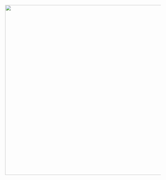 <p align="center> As much as I wish to enhance this project, as I had done previously in my capstone projects,
I am unable to do so owing to the obstacle posed by the captcha system. </p>
<br>
<br>
<p align="center>
<img src="images/1.jpg" width=550>
</p>
